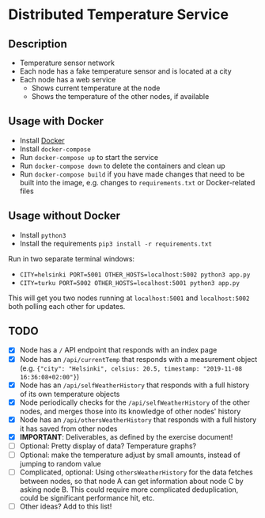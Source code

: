 # Distributed Temperature Service

## Description

- Temperature sensor network
- Each node has a fake temperature sensor and is located at a city
- Each node has a web service
  - Shows current temperature at the node
  - Shows the temperature of the other nodes, if available

## Usage with Docker

- Install [Docker](https://www.docker.com)
- Install `docker-compose`
- Run `docker-compose up` to start the service
- Run `docker-compose down` to delete the containers and clean up
- Run `docker-compose build` if you have made changes that need to be built into the image, e.g. changes to `requirements.txt` or Docker-related files

## Usage without Docker

- Install `python3`
- Install the requirements `pip3 install -r requirements.txt`

Run in two separate terminal windows:

- `CITY=helsinki PORT=5001 OTHER_HOSTS=localhost:5002 python3 app.py`
- `CITY=turku PORT=5002 OTHER_HOSTS=localhost:5001 python3 app.py`

This will get you two nodes running at `localhost:5001` and `localhost:5002` both polling each other for updates.

## TODO

- [x] Node has a `/` API endpoint that responds with an index page
- [x] Node has an `/api/currentTemp` that responds with a measurement object (e.g. `{"city": "Helsinki", celsius: 20.5, timestamp: "2019-11-08 16:36:08+02:00"}`)
- [x] Node has an `/api/selfWeatherHistory` that responds with a full history of its own temperature objects
- [x] Node periodically checks for the `/api/selfWeatherHistory` of the other nodes, and merges those into its knowledge of other nodes' history
- [x] Node has an `/api/othersWeatherHistory` that responds with a full history it has saved from other nodes
- [x] **IMPORTANT**: Deliverables, as defined by the exercise document!
- [ ] Optional: Pretty display of data? Temperature graphs?
- [ ] Optional: make the temperature adjust by small amounts, instead of jumping to random value
- [ ] Complicated, optional: Using `othersWeatherHistory` for the data fetches between nodes, so that node A can get information about node C by asking node B. This could require more complicated deduplication, could be significant performance hit, etc.
- [ ] Other ideas? Add to this list!
